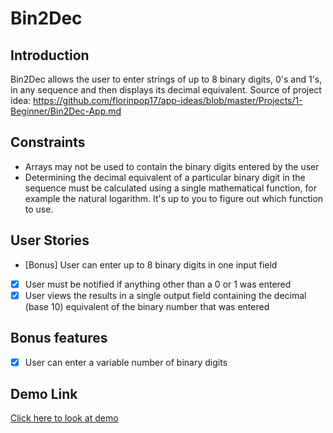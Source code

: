 # Bin2Dec
## Introduction
Bin2Dec allows the user to enter strings of up to 8 binary digits, 0's and 1's, in any sequence and then displays its decimal equivalent.
Source of project idea: https://github.com/florinpop17/app-ideas/blob/master/Projects/1-Beginner/Bin2Dec-App.md

## Constraints
-   Arrays may not be used to contain the binary digits entered by the user
-   Determining the decimal equivalent of a particular binary digit in the sequence must be calculated using a single mathematical function, for example the natural logarithm. It's up to you to figure out which function to use.

## User Stories

-   [Bonus] User can enter up to 8 binary digits in one input field
-   [x] User must be notified if anything other than a 0 or 1 was entered
-   [x] User views the results in a single output field containing the decimal (base 10) equivalent of the binary number that was entered

## Bonus features

-   [x] User can enter a variable number of binary digits

## Demo Link

[Click here to look at demo](https://confusedsammie.github.io/Project-Self-Learning/January_2022/Bin2Dec/bin2dec.html)

